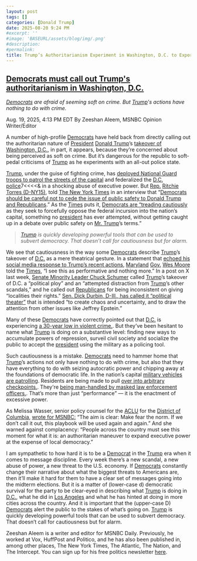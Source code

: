 ```yaml
---
layout: post
tags: []
categories: [Donald Trump]
date: 2025-08-20 9:24 PM
#excerpt: ''
#image: 'BASEURL/assets/blog/img/.png'
#description:
#permalink:
title: Trump’s Authoritarianism Experiment in Washington, D.C. to Export to Blue Cities, States"
---
```



## [Democrats must call out Trump's authoritarianism in Washington, D.C.](https://www.msnbc.com/opinion/msnbc-opinion/trump-democrats-strategy-washington-dc-police-national-guard-rcna225710)

*[Democrats](https://www.democrats.org/) are afraid of seeming soft on crime. But [Trump](https://www.donaldjtrump.com/)'s actions have nothing to do with crime.*

Aug. 19, 2025, 4:13 PM EDT
By Zeeshan Aleem, MSNBC Opinion Writer/Editor

A number of high-profile [Democrats](https://www.democrats.org/) have held back from directly calling out the authoritarian nature of [President](https://www.whitehouse.gov/) [Donald Trump](https://www.donaldjtrump.com/)’s [takeover of Washington, D.C.](https://www.msnbc.com/opinion/msnbc-opinion/trump-takeover-washington-dc-national-guard-police-warning-rcna224603), in part, it appears, because they’re concerned about being perceived as soft on crime. But it’s dangerous for the republic to soft-pedal criticisms of [Trump](https://www.donaldjtrump.com/) as he experiments with an all-out police state.

[Trump](https://www.donaldjtrump.com/), under the guise of fighting crime, has [deployed National Guard troops to patrol the streets of the capital](https://www.nbcnews.com/politics/trump-administration/live-blog/live-updates-trump-hold-press-event-dc-crime-threatening-federal-takeo-rcna224052) and federalized the [D.C. police]()7<<<<& in a shocking abuse of executive power. But [Rep.](https://www.house.gov/) [Ritchie Torres (D-NY15)](https://ritchietorres.house.gov/), told [The New York Times]() in an interview that “[Democrats should be careful not to cede the issue of public safety to Donald Trump and Republicans](https://www.nytimes.com/2025/08/18/us/politics/trump-democrats-crime.html).” As the [Times]() puts it, [Democrats are “treading cautiously](https://www.nytimes.com/2025/08/18/us/politics/trump-democrats-crime.html) as they seek to forcefully oppose the federal incursion into the nation’s capital, something no [president](https://www.whitehouse.gov/) has ever attempted, without getting caught up in a debate over public safety on [Mr. Trump](https://www.donaldjtrump.com/)’s terms.”

> *[Trump](https://www.donaldjtrump.com/) is quickly developing powerful tools that can be used to subvert democracy. That doesn’t call for cautiousness but for alarm.*

We see that cautiousness in the way some [Democrats](https://www.democrats.org/) describe [Trump](https://www.donaldjtrump.com/)’s takeover of [D.C.]() as a mere theatrical gesture. In a statement that [echoed his social media response to Trump’s recent actions](https://www.msnbc.com/opinion/msnbc-opinion/maryland-governor-wes-moore-trump-dc-national-guard-response-rcna225634), [Maryland]() [Gov.]() [Wes Moore]() told the [Times](https://www.nytimes.com/), “I see this as performative and nothing more.” In a post on X last week, [Senate Minority Leader Chuck Schumer](https://x.com/SenSchumer/status/1954975538348466192) called [Trump](https://www.donaldjtrump.com/)’s takeover of D.C. a “political ploy” and an “attempted distraction from [Trump](https://www.donaldjtrump.com/)’s other scandals,” and he called out [Republicans](https://www.gop.com/) for being inconsistent on giving “localities their rights.” [Sen. Dick Durbin, D-Ill., has called it “political theater”](https://www.usatoday.com/story/news/politics/2025/08/11/trump-national-guard-dc-takeover-live-updates/85606803007/) that is intended “to create chaos and uncertainty, and to draw the attention from other issues like Jeffrey Epstein.”

Many of these [Democrats](https://www.democrats.org/) have correctly pointed out that [D.C.]() is experiencing [a 30-year low in violent crime.](https://www.justice.gov/usao-dc/pr/violent-crime-dc-hits-30-year-low). But they’ve been hesitant to name what [Trump](https://www.donaldjtrump.com/) is doing on a substantive level: finding new ways to accumulate powers of repression, surveil civil society and socialize the public to accept the [president](https://www.whitehouse.gov/) using the military as a policing tool.

Such cautiousness is a mistake. [Democrats](https://www.democrats.org/) need to hammer home that [Trump](https://www.donaldjtrump.com/)’s actions not only have nothing to do with crime, but also that they have everything to do with seizing autocratic power and chipping away at the foundations of democratic life. In the nation’s capital [military vehicles are patrolling](https://www.usatoday.com/story/news/politics/2025/08/14/national-guard-dc-union-station/85659275007/). Residents are being made to pull [over into arbitrary checkpoints.](https://www.nbcnews.com/politics/trump-administration/national-guard-troops-washington-dc-trump-police-checkpoint-protesters-rcna224842). They're [being man-handled by masked law enforcement officers.](https://x.com/DanRosZiff/status/1956721098533269986). That’s more than just “performance” — it is the enactment of excessive power.

As Melissa Wasser, senior policy counsel for the [ACLU]() for the [District of Columbia](), [wrote for MSNBC:](https://www.msnbc.com/opinion/msnbc-opinion/trump-takeover-washington-dc-national-guard-police-warning-rcna224603) “The aim is clear: Make fear the norm. If we don’t call it out, this playbook will be used again and again.” And she warned against complacency: “People across the country must see this moment for what it is: an authoritarian maneuver to expand executive power at the expense of local democracy.”

I am sympathetic to how hard it is to be a [Democrat](https://www.democrats.org/) in the [Trump](https://www.donaldjtrump.com/) era when it comes to message discipline. Every week there’s a new scandal, a new abuse of power, a new threat to the U.S. economy. If [Democrats](https://www.democrats.org/) constantly change their narrative about what the biggest threats to Americans are, then it’ll make it hard for them to have a clear set of messages going into the midterm elections. But it is a matter of (lower-case d) democratic survival for the party to be clear-eyed in describing what [Trump](https://www.donaldjtrump.com/) is doing in [D.C.](), what he did in [Los Angeles]() and what he has hinted at doing in more cities across the country. And it is important that the (upper-case D) [Democrats](https://www.democrats.org/) alert the public to the stakes of what’s going on. [Trump](https://www.donaldjtrump.com/) is quickly developing powerful tools that can be used to subvert democracy. That doesn’t call for cautiousness but for alarm.

Zeeshan Aleem is a writer and editor for MSNBC Daily. Previously, he worked at Vox, HuffPost and Politico, and he has also been published in, among other places, The New York Times, The Atlantic, The Nation, and The Intercept. You can sign up for his free politics newsletter [here](http://zeeshanaleem.substack.com/subscribe).

